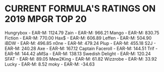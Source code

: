 # CURRENT FORMULA'S RATINGS ON 2019 MPGR TOP 20

Hungrybox - EAR-M: 1124.79
Zain - EAR-M: 966.21
Mango - EAR-M: 830.75
Fiction - EAR-M: 770.00
Hax$ - EAR-M: 606.89
Leffen - EAR-M: 504.90
iBDW - EAR-M: 496.85
n0ne - EAR-M: 479.24
Plup - EAR-M: 455.18
S2J - EAR-M: 240.28
Axe - EAR-M: 167.12
Captain Faceroll - EAR-M: 144.51
Trif - EAR-M: 144.42
aMSa - EAR-M: 138.13
Swedish Delight - EAR-M: 120.24
SFAT - EAR-M: 89.05
Mew2King - EAR-M: 61.82
Wizzrobe - EAR-M: 33.92
Lucky - EAR-M: 8.52
moky - EAR-M: -34.63
